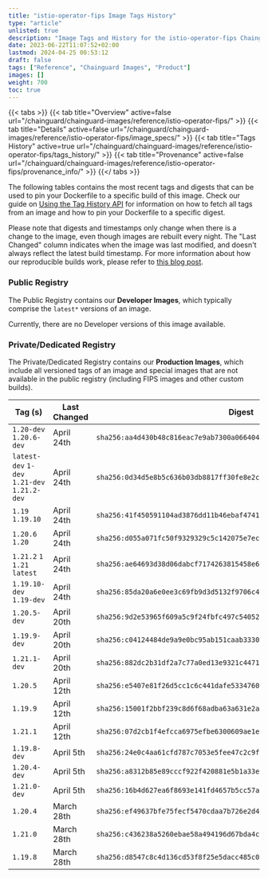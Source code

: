 ```yaml
---
title: "istio-operator-fips Image Tags History"
type: "article"
unlisted: true
description: "Image Tags and History for the istio-operator-fips Chainguard Image"
date: 2023-06-22T11:07:52+02:00
lastmod: 2024-04-25 00:53:12
draft: false
tags: ["Reference", "Chainguard Images", "Product"]
images: []
weight: 700
toc: true
---
```


{{< tabs >}}
{{< tab title="Overview" active=false url="/chainguard/chainguard-images/reference/istio-operator-fips/" >}}
{{< tab title="Details" active=false url="/chainguard/chainguard-images/reference/istio-operator-fips/image_specs/" >}}
{{< tab title="Tags History" active=true url="/chainguard/chainguard-images/reference/istio-operator-fips/tags_history/" >}}
{{< tab title="Provenance" active=false url="/chainguard/chainguard-images/reference/istio-operator-fips/provenance_info/" >}}
{{</ tabs >}}

The following tables contains the most recent tags and digests that can be used to pin your Dockerfile to a specific build of this image. Check our guide on [Using the Tag History API](/chainguard/chainguard-images/using-the-tag-history-api/) for information on how to fetch all tags from an image and how to pin your Dockerfile to a specific digest.

Please note that digests and timestamps only change when there is a change to the image, even though images are rebuilt every night. The "Last Changed" column indicates when the image was last modified, and doesn't always reflect the latest build timestamp. For more information about how our reproducible builds work, please refer to [this blog post](https://www.chainguard.dev/unchained/reproducing-chainguards-reproducible-image-builds).

### Public Registry
The Public Registry contains our **Developer Images**, which typically comprise the `latest*` versions of an image.

Currently, there are no Developer versions of this image available.

### Private/Dedicated Registry
The Private/Dedicated Registry contains our **Production Images**, which include all versioned tags of an image and special images that are not available in the public registry (including FIPS images and other custom builds).

| Tag (s)                                       | Last Changed | Digest                                                                    |
|-----------------------------------------------|--------------|---------------------------------------------------------------------------|
|  `1.20-dev` `1.20.6-dev`                      | April 24th   | `sha256:aa4d430b48c816eac7e9ab7300a0664045ad8d25f64a470fa4d878161cd87bf8` |
|  `latest-dev` `1-dev` `1.21-dev` `1.21.2-dev` | April 24th   | `sha256:0d34d5e8b5c636b03db8817ff30fe8e2cf0e80295ffcc7c912465a02a32b5f86` |
|  `1.19` `1.19.10`                             | April 24th   | `sha256:41f450591104ad3876dd11b46ebaf47414d44388f45bc1b488259e6cc8531526` |
|  `1.20.6` `1.20`                              | April 24th   | `sha256:d055a071fc50f9329329c5c142075e7ec7e070eb1b590df76a2a27527738f12f` |
|  `1.21.2` `1` `1.21` `latest`                 | April 24th   | `sha256:ae64693d38d06dabcf7174263815458e6095daf9a72b52bcad9fb1176dec29bc` |
|  `1.19.10-dev` `1.19-dev`                     | April 24th   | `sha256:85da20a6e0ee3c69fb9d3d5132f9706c417f54bae78c1dafa6c99e01ea150e56` |
|  `1.20.5-dev`                                 | April 20th   | `sha256:9d2e53965f609a5c9f24fbfc497c54052c458cb5686ce7a287c536a33d092c2b` |
|  `1.19.9-dev`                                 | April 20th   | `sha256:c04124484de9a9e0bc95ab151caab33306439591ec2fa2b11d5deb69b4cbf365` |
|  `1.21.1-dev`                                 | April 20th   | `sha256:882dc2b31df2a7c77a0ed13e9321c4471b9a5661879fc49e05f1fc202cd75664` |
|  `1.20.5`                                     | April 12th   | `sha256:e5407e81f26d5cc1c6c441dafe5334760a689f5ed31d675a04425cd1fda350d2` |
|  `1.19.9`                                     | April 12th   | `sha256:15001f2bbf239c8d6f68adba63a631e2a6cbb4179d4d2929105e766d942abcb7` |
|  `1.21.1`                                     | April 12th   | `sha256:07d2cb1f4efcca6975efbe6300609ae1eb0325e1bc1fded239c694b680167900` |
|  `1.19.8-dev`                                 | April 5th    | `sha256:24e0c4aa61cfd787c7053e5fee47c2c9fdcc2ddc767e9177f8516b2a8e5cd3d0` |
|  `1.20.4-dev`                                 | April 5th    | `sha256:a8312b85e89cccf922f420881e5b1a33e607c3c9dc8d703cde93b4c2676c8474` |
|  `1.21.0-dev`                                 | April 5th    | `sha256:16b4d627ea6f8693e141fd4657b5cc57ace6530a018ee0568ae97e7cb67cb422` |
|  `1.20.4`                                     | March 28th   | `sha256:ef49637bfe75fecf5470cdaa7b726e2d46fd495e03d91c3ceb0f0c3315766a09` |
|  `1.21.0`                                     | March 28th   | `sha256:c436238a5260ebae58a494196d67bda4cfcb3abb4ad3cad37cbdd77067c57e86` |
|  `1.19.8`                                     | March 28th   | `sha256:d8547c8c4d136cd53f8f25e5dacc485c0d4b942f710f068cb4b46eff31e72d96` |

